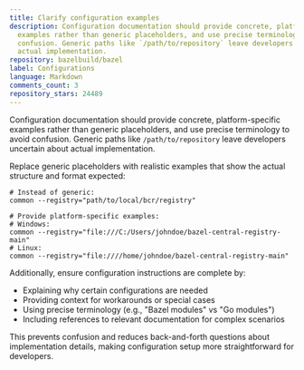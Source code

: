 ```yaml
---
title: Clarify configuration examples
description: Configuration documentation should provide concrete, platform-specific
  examples rather than generic placeholders, and use precise terminology to avoid
  confusion. Generic paths like `/path/to/repository` leave developers uncertain about
  actual implementation.
repository: bazelbuild/bazel
label: Configurations
language: Markdown
comments_count: 3
repository_stars: 24489
---
```


Configuration documentation should provide concrete, platform-specific examples rather than generic placeholders, and use precise terminology to avoid confusion. Generic paths like `/path/to/repository` leave developers uncertain about actual implementation.

Replace generic placeholders with realistic examples that show the actual structure and format expected:

```
# Instead of generic:
common --registry="path/to/local/bcr/registry"

# Provide platform-specific examples:
# Windows:
common --registry="file:///C:/Users/johndoe/bazel-central-registry-main"
# Linux:
common --registry="file:////home/johndoe/bazel-central-registry-main"
```

Additionally, ensure configuration instructions are complete by:
- Explaining why certain configurations are needed
- Providing context for workarounds or special cases
- Using precise terminology (e.g., "Bazel modules" vs "Go modules")
- Including references to relevant documentation for complex scenarios

This prevents confusion and reduces back-and-forth questions about implementation details, making configuration setup more straightforward for developers.